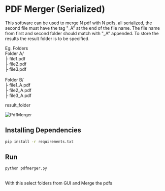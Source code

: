 # PDF Merger (Serialized)
This software can be used to merge N pdf with N pdfs, all serialized, the second file must have the tag "_A" at the end of the file name.
The file name from first and second folder should match with "_A" appended. To store the results the result folder is to be specified.

Eg. Folders <br>
Folder A/ <br>
├ file1.pdf <br>
├ file2.pdf <br>
├ file3.pdf <br>
<br>
Folder B/ <br>
├ file1_A.pdf <br>
├ file2_A.pdf <br>
├ file3_A.pdf <br>

result_folder

![PdfMerger](imgs/pdfmerger_img.jpg)

## Installing Dependencies

```bash
pip install -r requirements.txt
```


## Run

```bash
python pdfmerger.py
```
<br>
With this select folders from GUI and Merge the pdfs
<br>


